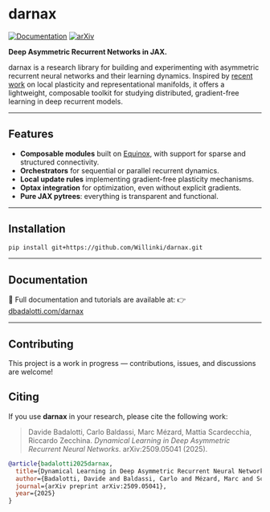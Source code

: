 # darnax


[![Documentation](https://img.shields.io/badge/docs-online-brightgreen.svg)](https://dbadalotti.com/darnax)
[![arXiv](https://img.shields.io/badge/arXiv-2509.05041-b31b1b.svg)](https://arxiv.org/abs/2509.05041)

**Deep Asymmetric Recurrent Networks in JAX.**

darnax is a research library for building and experimenting with asymmetric recurrent neural networks and their learning dynamics. Inspired by [recent work](https://arxiv.org/html/2509.05041v1) on local plasticity and representational manifolds,
it offers a lightweight, composable toolkit for studying distributed, gradient-free learning in deep recurrent models.

---

## Features

* **Composable modules** built on [Equinox](https://github.com/patrick-kidger/equinox), with support for sparse and structured connectivity.
* **Orchestrators** for sequential or parallel recurrent dynamics.
* **Local update rules** implementing gradient-free plasticity mechanisms.
* **Optax integration** for optimization, even without explicit gradients.
* **Pure JAX pytrees**: everything is transparent and functional.

---

## Installation

```bash
pip install git+https://github.com/Willinki/darnax.git
```

---

## Documentation

📖 Full documentation and tutorials are available at:
👉 [dbadalotti.com/darnax](https://dbadalotti.com/darnax)

---

## Contributing

This project is a work in progress — contributions, issues, and discussions are welcome!

## Citing

If you use **darnax** in your research, please cite the following work:

> Davide Badalotti, Carlo Baldassi, Marc Mézard, Mattia Scardecchia, Riccardo Zecchina.
> *Dynamical Learning in Deep Asymmetric Recurrent Neural Networks*.
> arXiv:2509.05041 (2025).

```bibtex
@article{badalotti2025darnax,
  title={Dynamical Learning in Deep Asymmetric Recurrent Neural Networks},
  author={Badalotti, Davide and Baldassi, Carlo and Mézard, Marc and Scardecchia, Mattia and Zecchina, Riccardo},
  journal={arXiv preprint arXiv:2509.05041},
  year={2025}
}
```
